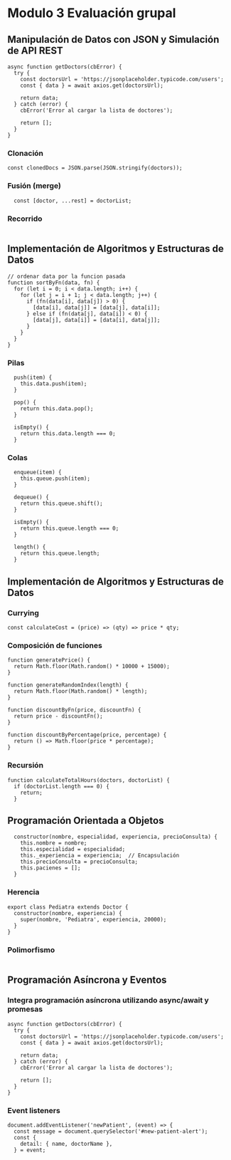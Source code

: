 # Modulo 3 Evaluación grupal

## Manipulación de Datos con JSON y Simulación de API REST

```
async function getDoctors(cbError) {
  try {
    const doctorsUrl = 'https://jsonplaceholder.typicode.com/users';
    const { data } = await axios.get(doctorsUrl);

    return data;
  } catch (error) {
    cbError('Error al cargar la lista de doctores');

    return [];
  }
}
```

### Clonación

```
const clonedDocs = JSON.parse(JSON.stringify(doctors));
```

### Fusión (merge)

```
  const [doctor, ...rest] = doctorList;
```

### Recorrido

```

```


## Implementación de Algoritmos y Estructuras de Datos

```
// ordenar data por la funcion pasada
function sortByFn(data, fn) {
  for (let i = 0; i < data.length; i++) {
    for (let j = i + 1; j < data.length; j++) {
      if (fn(data[i], data[j]) > 0) {
        [data[i], data[j]] = [data[j], data[i]];
      } else if (fn(data[j], data[i]) < 0) {
        [data[j], data[i]] = [data[i], data[j]];
      }
    }
  }
}
```

### Pilas 

```
  push(item) {
    this.data.push(item);
  }

  pop() {
    return this.data.pop();
  }

  isEmpty() {
    return this.data.length === 0;
  }
```

### Colas

```
  enqueue(item) {
    this.queue.push(item);
  }

  dequeue() {
    return this.queue.shift();
  }

  isEmpty() {
    return this.queue.length === 0;
  }

  length() {
    return this.queue.length;
  }
```

## Implementación de Algoritmos y Estructuras de Datos


### Currying

```
const calculateCost = (price) => (qty) => price * qty;
```

### Composición de funciones

```
function generatePrice() {
  return Math.floor(Math.random() * 10000 + 15000);
}

function generateRandomIndex(length) {
  return Math.floor(Math.random() * length);
}

function discountByFn(price, discountFn) {
  return price - discountFn();
}

function discountByPercentage(price, percentage) {
  return () => Math.floor(price * percentage);
}
```

### Recursión

```
function calculateTotalHours(doctors, doctorList) {
  if (doctorList.length === 0) {
    return;
  }
```

## Programación Orientada a Objetos

```
  constructor(nombre, especialidad, experiencia, precioConsulta) {
    this.nombre = nombre;
    this.especialidad = especialidad;
    this._experiencia = experiencia;  // Encapsulación
    this.precioConsulta = precioConsulta;
    this.pacienes = [];
  }
```


### Herencia

```
export class Pediatra extends Doctor {
  constructor(nombre, experiencia) {
    super(nombre, 'Pediatra', experiencia, 20000);
  }
}
```

### Polimorfismo

```
```

## Programación Asíncrona y Eventos

### Integra programación asíncrona utilizando async/await y promesas

```
async function getDoctors(cbError) {
  try {
    const doctorsUrl = 'https://jsonplaceholder.typicode.com/users';
    const { data } = await axios.get(doctorsUrl);

    return data;
  } catch (error) {
    cbError('Error al cargar la lista de doctores');

    return [];
  }
}
```

### Event listeners

```
document.addEventListener('newPatient', (event) => {
  const message = document.querySelector('#new-patient-alert');
  const {
    detail: { name, doctorName },
  } = event;
```